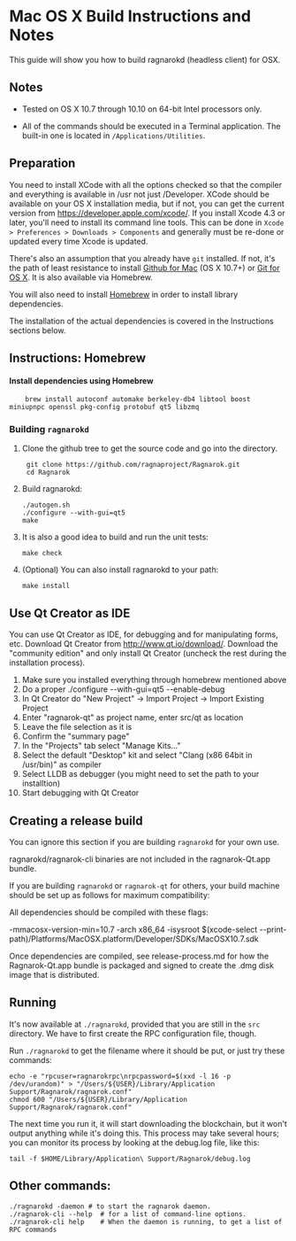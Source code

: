 Mac OS X Build Instructions and Notes
====================================
This guide will show you how to build ragnarokd (headless client) for OSX.

Notes
-----

* Tested on OS X 10.7 through 10.10 on 64-bit Intel processors only.

* All of the commands should be executed in a Terminal application. The
built-in one is located in `/Applications/Utilities`.

Preparation
-----------

You need to install XCode with all the options checked so that the compiler
and everything is available in /usr not just /Developer. XCode should be
available on your OS X installation media, but if not, you can get the
current version from https://developer.apple.com/xcode/. If you install
Xcode 4.3 or later, you'll need to install its command line tools. This can
be done in `Xcode > Preferences > Downloads > Components` and generally must
be re-done or updated every time Xcode is updated.

There's also an assumption that you already have `git` installed. If
not, it's the path of least resistance to install [Github for Mac](https://mac.github.com/)
(OS X 10.7+) or
[Git for OS X](https://code.google.com/p/git-osx-installer/). It is also
available via Homebrew.

You will also need to install [Homebrew](http://brew.sh) in order to install library
dependencies.

The installation of the actual dependencies is covered in the Instructions
sections below.

Instructions: Homebrew
----------------------

#### Install dependencies using Homebrew

        brew install autoconf automake berkeley-db4 libtool boost miniupnpc openssl pkg-config protobuf qt5 libzmq

### Building `ragnarokd`

1. Clone the github tree to get the source code and go into the directory.

        git clone https://github.com/ragnaproject/Ragnarok.git
        cd Ragnarok

2.  Build ragnarokd:

        ./autogen.sh
        ./configure --with-gui=qt5
        make

3.  It is also a good idea to build and run the unit tests:

        make check

4.  (Optional) You can also install ragnarokd to your path:

        make install

Use Qt Creator as IDE
------------------------
You can use Qt Creator as IDE, for debugging and for manipulating forms, etc.
Download Qt Creator from http://www.qt.io/download/. Download the "community edition" and only install Qt Creator (uncheck the rest during the installation process).

1. Make sure you installed everything through homebrew mentioned above
2. Do a proper ./configure --with-gui=qt5 --enable-debug
3. In Qt Creator do "New Project" -> Import Project -> Import Existing Project
4. Enter "ragnarok-qt" as project name, enter src/qt as location
5. Leave the file selection as it is
6. Confirm the "summary page"
7. In the "Projects" tab select "Manage Kits..."
8. Select the default "Desktop" kit and select "Clang (x86 64bit in /usr/bin)" as compiler
9. Select LLDB as debugger (you might need to set the path to your installtion)
10. Start debugging with Qt Creator

Creating a release build
------------------------
You can ignore this section if you are building `ragnarokd` for your own use.

ragnarokd/ragnarok-cli binaries are not included in the ragnarok-Qt.app bundle.

If you are building `ragnarokd` or `ragnarok-qt` for others, your build machine should be set up
as follows for maximum compatibility:

All dependencies should be compiled with these flags:

 -mmacosx-version-min=10.7
 -arch x86_64
 -isysroot $(xcode-select --print-path)/Platforms/MacOSX.platform/Developer/SDKs/MacOSX10.7.sdk

Once dependencies are compiled, see release-process.md for how the Ragnarok-Qt.app
bundle is packaged and signed to create the .dmg disk image that is distributed.

Running
-------

It's now available at `./ragnarokd`, provided that you are still in the `src`
directory. We have to first create the RPC configuration file, though.

Run `./ragnarokd` to get the filename where it should be put, or just try these
commands:

    echo -e "rpcuser=ragnarokrpc\nrpcpassword=$(xxd -l 16 -p /dev/urandom)" > "/Users/${USER}/Library/Application Support/Ragnarok/ragnarok.conf"
    chmod 600 "/Users/${USER}/Library/Application Support/Ragnarok/ragnarok.conf"

The next time you run it, it will start downloading the blockchain, but it won't
output anything while it's doing this. This process may take several hours;
you can monitor its process by looking at the debug.log file, like this:

    tail -f $HOME/Library/Application\ Support/Ragnarok/debug.log

Other commands:
-------

    ./ragnarokd -daemon # to start the ragnarok daemon.
    ./ragnarok-cli --help  # for a list of command-line options.
    ./ragnarok-cli help    # When the daemon is running, to get a list of RPC commands
